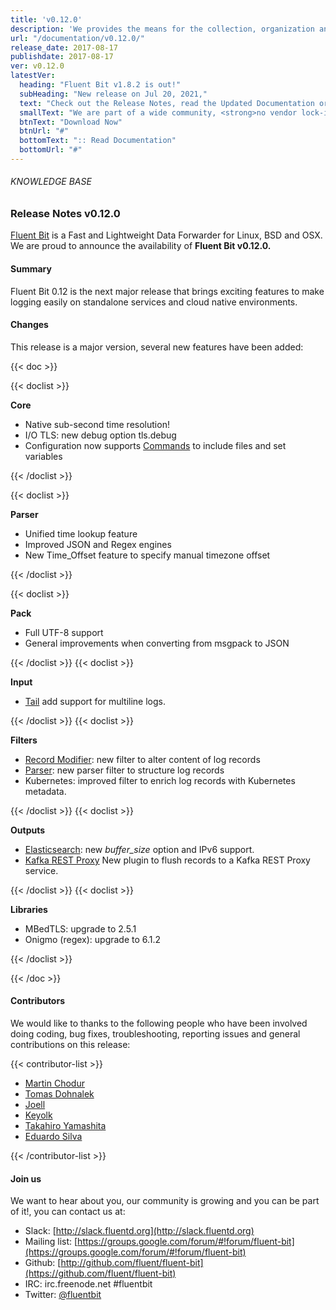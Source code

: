```yaml
---
title: 'v0.12.0'
description: 'We provides the means for the collection, organization and computerized retrieval of knowledgeand Lightweight Data Forwarder for Linux, BSD and OSX. We are proud to announce the availability of Fluent Bit v0.12.0.'
url: "/documentation/v0.12.0/"
release_date: 2017-08-17
publishdate: 2017-08-17
ver: v0.12.0
latestVer:
  heading: "Fluent Bit v1.8.2 is out!"
  subHeading: "New release on Jul 20, 2021,"
  text: "Check out the Release Notes, read the Updated Documentation or jump directly to the Downloads Section."
  smallText: "We are part of a wide community, <strong>no vendor lock-in.</strong>"
  btnText: "Download Now"
  btnUrl: "#"
  bottomText: ":: Read Documentation"
  bottomUrl: "#"
---
```



###### KNOWLEDGE BASE

### Release Notes v0.12.0

[Fluent Bit](https://fluentbit.io/) is a Fast and Lightweight Data Forwarder for Linux, BSD and OSX. We are proud to announce the availability of **Fluent Bit v0.12.0.**

#### Summary

Fluent Bit 0.12 is the next major release that brings exciting features to make logging easily on standalone services and cloud native environments.

#### Changes

This release is a major version, several new features have been added:

{{< doc >}}

{{< doclist >}}

**Core**

* Native sub-second time resolution!
* I/O TLS: new debug option tls.debug
* Configuration now supports [Commands](https://fluentbit.io/documentation/0.12/configuration/commands.html) to include files and set variables


{{< /doclist >}}

{{< doclist >}}

**Parser**
    
* Unified time lookup feature
* Improved JSON and Regex engines
* New Time_Offset feature to specify manual timezone offset

{{< /doclist >}}

{{< doclist >}}
  
**Pack**

* Full UTF-8 support
* General improvements when converting from msgpack to JSON


{{< /doclist >}}
{{< doclist >}}

**Input**

* [Tail](https://fluentbit.io/documentation/0.12/input/tail.html) add support for multiline logs.

{{< /doclist >}}
{{< doclist >}}
  
**Filters**

* [Record Modifier](https://fluentbit.io/documentation/0.12/filter/record_modifier.html): new filter to alter content of log records
* [Parser](https://fluentbit.io/documentation/0.12/filter/parser.html): new parser filter to structure log records
* Kubernetes: improved filter to enrich log records with Kubernetes metadata.

{{< /doclist >}}
{{< doclist >}}

**Outputs**

* [Elasticsearch](https://fluentbit.io/documentation/0.12/output/elasticsearch.html): new _buffer_size_ option and IPv6 support.
* [Kafka REST Proxy](https://fluentbit.io/documentation/0.12/output/kafka-rest-proxy.html) New plugin to flush records to a Kafka REST Proxy service.

{{< /doclist >}}
{{< doclist >}}

**Libraries**

* MBedTLS: upgrade to 2.5.1
* Onigmo (regex): upgrade to 6.1.2

{{< /doclist >}}

{{< /doc >}}

#### Contributors

We would like to thanks to the following people who have been involved doing coding, bug fixes, troubleshooting, reporting issues and general contributions on this release:

{{< contributor-list >}}

* [Martin Chodur](https://github.com/FUSAKLA)
* [Tomas Dohnalek](https://github.com/dohnto)
* [Joell](https://github.com/joell)
* [Keyolk](https://github.com/keyolk)
* [Takahiro Yamashita](https://github.com/nokute78)
* [Eduardo Silva](https://github.com/edsiper)

{{< /contributor-list >}}

#### Join us

We want to hear about you, our community is growing and you can be part of it!, you can contact us at:

* Slack: [http://slack.fluentd.org](http://slack.fluentd.org)
* Mailing list: [https://groups.google.com/forum/#!forum/fluent-bit](https://groups.google.com/forum/#!forum/fluent-bit)
* Github: [http://github.com/fluent/fluent-bit](https://github.com/fluent/fluent-bit)
* IRC: irc.freenode.net #fluentbit
* Twitter: [@fluentbit](https://twitter.com/fluentbit)
